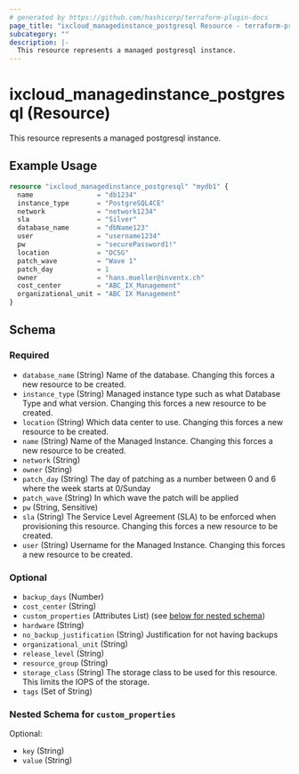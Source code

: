 ```yaml
---
# generated by https://github.com/hashicorp/terraform-plugin-docs
page_title: "ixcloud_managedinstance_postgresql Resource - terraform-provider-ixcloud"
subcategory: ""
description: |-
  This resource represents a managed postgresql instance.
---
```


# ixcloud_managedinstance_postgresql (Resource)

This resource represents a managed postgresql instance.

## Example Usage

```terraform
resource "ixcloud_managedinstance_postgresql" "mydb1" {
  name                = "db1234"
  instance_type       = "PostgreSQL4CE"
  network             = "network1234"
  sla                 = "Silver"
  database_name       = "dbName123"
  user                = "username1234"
  pw                  = "securePassword1!"
  location            = "DCSG"
  patch_wave          = "Wave 1"
  patch_day           = 1
  owner               = "hans.mueller@inventx.ch"
  cost_center         = "ABC_IX_Management"
  organizational_unit = "ABC IX Management"
}
```

<!-- schema generated by tfplugindocs -->
## Schema

### Required

- `database_name` (String) Name of the database. Changing this forces a new resource to be created.
- `instance_type` (String) Managed instance type such as what Database Type and what version. Changing this forces a new resource to be created.
- `location` (String) Which data center to use. Changing this forces a new resource to be created.
- `name` (String) Name of the Managed Instance. Changing this forces a new resource to be created.
- `network` (String)
- `owner` (String)
- `patch_day` (String) The day of patching as a number between 0 and 6 where the week starts at 0/Sunday
- `patch_wave` (String) In which wave the patch will be applied
- `pw` (String, Sensitive)
- `sla` (String) The Service Level Agreement (SLA) to be enforced when provisioning this resource. Changing this forces a new resource to be created.
- `user` (String) Username for the Managed Instance. Changing this forces a new resource to be created.

### Optional

- `backup_days` (Number)
- `cost_center` (String)
- `custom_properties` (Attributes List) (see [below for nested schema](#nestedatt--custom_properties))
- `hardware` (String)
- `no_backup_justification` (String) Justification for not having backups
- `organizational_unit` (String)
- `release_level` (String)
- `resource_group` (String)
- `storage_class` (String) The storage class to be used for this resource. This limits the IOPS of the storage.
- `tags` (Set of String)

<a id="nestedatt--custom_properties"></a>
### Nested Schema for `custom_properties`

Optional:

- `key` (String)
- `value` (String)


